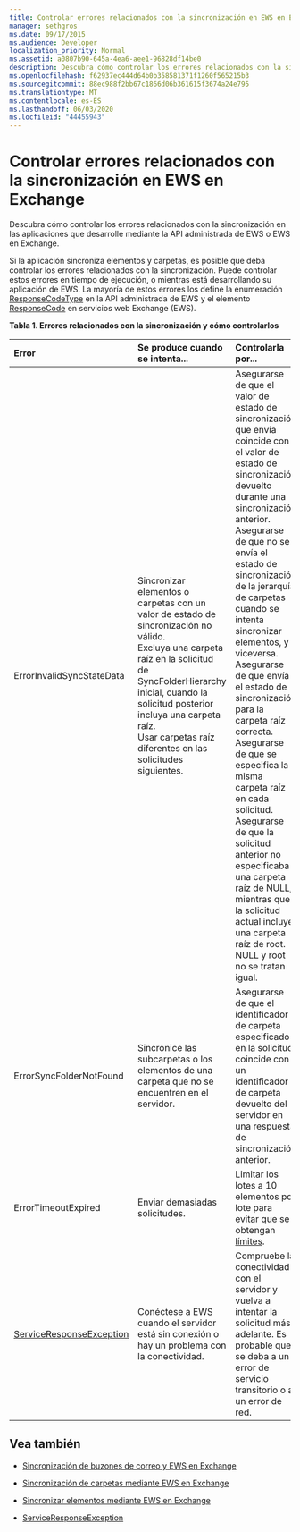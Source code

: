 ```yaml
---
title: Controlar errores relacionados con la sincronización en EWS en Exchange
manager: sethgros
ms.date: 09/17/2015
ms.audience: Developer
localization_priority: Normal
ms.assetid: a0807b90-645a-4ea6-aee1-96828df14be0
description: Descubra cómo controlar los errores relacionados con la sincronización en las aplicaciones que desarrolle mediante la API administrada de EWS o EWS en Exchange.
ms.openlocfilehash: f62937ec444d64b0b358581371f1260f565215b3
ms.sourcegitcommit: 88ec988f2bb67c1866d06b361615f3674a24e795
ms.translationtype: MT
ms.contentlocale: es-ES
ms.lasthandoff: 06/03/2020
ms.locfileid: "44455943"
---
```

# <a name="handling-synchronization-related-errors-in-ews-in-exchange"></a>Controlar errores relacionados con la sincronización en EWS en Exchange

Descubra cómo controlar los errores relacionados con la sincronización en las aplicaciones que desarrolle mediante la API administrada de EWS o EWS en Exchange.
  
Si la aplicación sincroniza elementos y carpetas, es posible que deba controlar los errores relacionados con la sincronización. Puede controlar estos errores en tiempo de ejecución, o mientras está desarrollando su aplicación de EWS. La mayoría de estos errores los define la enumeración [ResponseCodeType](https://msdn.microsoft.com/library/exchangewebservices.responsecodetype%28v=exchg.80%29.aspx) en la API administrada de EWS y el elemento [ResponseCode](https://msdn.microsoft.com/library/aa580757%28v=exchg.150%29.aspx) en servicios web Exchange (EWS). 
  
**Tabla 1. Errores relacionados con la sincronización y cómo controlarlos**

|**Error**|**Se produce cuando se intenta...**|**Controlarla por...**|
|:-----|:-----|:-----|
|ErrorInvalidSyncStateData  <br/> | Sincronizar elementos o carpetas con un valor de estado de sincronización no válido.  <br/>  Excluya una carpeta raíz en la solicitud de SyncFolderHierarchy inicial, cuando la solicitud posterior incluya una carpeta raíz.  <br/>  Usar carpetas raíz diferentes en las solicitudes siguientes.  <br/> | Asegurarse de que el valor de estado de sincronización que envía coincide con el valor de estado de sincronización devuelto durante una sincronización anterior.  <br/>  Asegurarse de que no se envía el estado de sincronización de la jerarquía de carpetas cuando se intenta sincronizar elementos, y viceversa.  <br/>  Asegurarse de que envía el estado de sincronización para la carpeta raíz correcta.  <br/>  Asegurarse de que se especifica la misma carpeta raíz en cada solicitud.  <br/>  Asegurarse de que la solicitud anterior no especificaba una carpeta raíz de NULL, mientras que la solicitud actual incluye una carpeta raíz de root. NULL y root no se tratan igual.  <br/> |
|ErrorSyncFolderNotFound  <br/> |Sincronice las subcarpetas o los elementos de una carpeta que no se encuentren en el servidor.  <br/> |Asegurarse de que el identificador de carpeta especificado en la solicitud coincide con un identificador de carpeta devuelto del servidor en una respuesta de sincronización anterior.  <br/> |
|ErrorTimeoutExpired  <br/> |Enviar demasiadas solicitudes.  <br/> |Limitar los lotes a 10 elementos por lote para evitar que se obtengan [límites](ews-throttling-in-exchange.md).  <br/> |
|[ServiceResponseException](https://msdn.microsoft.com/library/microsoft.exchange.webservices.data.serviceresponseexception%28v=exchg.80%29.aspx) <br/> |Conéctese a EWS cuando el servidor está sin conexión o hay un problema con la conectividad.  <br/> |Compruebe la conectividad con el servidor y vuelva a intentar la solicitud más adelante. Es probable que se deba a un error de servicio transitorio o a un error de red.  <br/> |
   
## <a name="see-also"></a>Vea también


- [Sincronización de buzones de correo y EWS en Exchange](mailbox-synchronization-and-ews-in-exchange.md)
    
- [Sincronización de carpetas mediante EWS en Exchange](how-to-synchronize-folders-by-using-ews-in-exchange.md)
    
- [Sincronizar elementos mediante EWS en Exchange](how-to-synchronize-items-by-using-ews-in-exchange.md)
    
- [ServiceResponseException](https://msdn.microsoft.com/library/microsoft.exchange.webservices.data.serviceresponseexception%28v=exchg.80%29.aspx)
    

